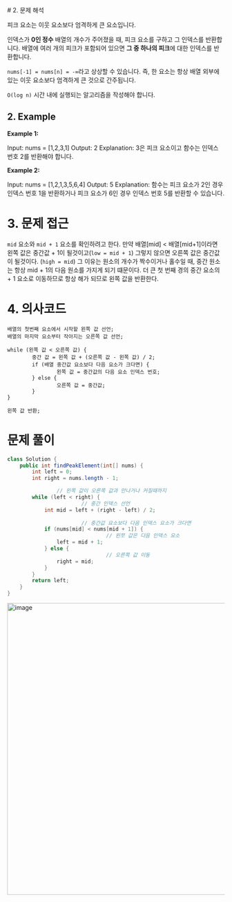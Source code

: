 
​# 2. 문제 해석

피크 요소는 이웃 요소보다 엄격하게 큰 요소입니다.

인덱스가 **0인 정수** 배열의 개수가 주어졌을 때, 피크 요소를 구하고 그 인덱스를 반환합니다. 배열에 여러 개의 피크가 포함되어 있으면 **그 중 하나의 피크**에 대한 인덱스를 반환합니다.

`nums[-1] = nums[n] = -∞`라고 상상할 수 있습니다. 즉, 한 요소는 항상 배열 외부에 있는 이웃 요소보다 엄격하게 큰 것으로 간주됩니다.

`O(log n)` 시간 내에 실행되는 알고리즘을 작성해야 합니다.

## 2. Example
**Example 1:**

Input: nums = [1,2,3,1]
Output: 2
Explanation: 3은 피크 요소이고 함수는 인덱스 번호 2를 반환해야 합니다.

**Example 2:**

Input: nums = [1,2,1,3,5,6,4]
Output: 5
Explanation: 함수는 피크 요소가 2인 경우 인덱스 번호 1을 반환하거나 피크 요소가 6인 경우 인덱스 번호 5를 반환할 수 있습니다.

# 3. 문제 접근
`mid` 요소와 `mid + 1` 요소를 확인하려고 한다.
만약 배열[mid] < 배열[mid+1]이라면 왼쪽 값은 중간값 + 1이 될것이고(`low = mid + 1`) 그렇지 않으면 오른쪽 값은 중간값이 될것이다. (`high = mid`)
그 이유는 원소의 개수가 짝수이거나 홀수일 때, 중간 원소는 항상 mid + 1의 다음 원소를 가지게 되기 떄문이다.
더 큰 첫 번째 경의 중간 요소의 + 1 요소로 이동하므로 항상 해가 되므로 왼쪽 값을 반환한다.

# 4. 의사코드
```
배열의 첫번째 요소에서 시작할 왼쪽 값 선언;
배열의 마지막 요소부터 작아지는 오른쪽 값 선언;

while (왼쪽 값 < 오른쪽 값) {
		중간 값 = 왼쪽 값 + (오른쪽 값 - 왼쪽 값) / 2;
		if (배열 중간값 요소보다 다음 요소가 크다면) {
				왼쪽 값 = 중간값의 다음 요소 인덱스 번호;
		} else {
				오른쪽 값 = 중간값;
		}
}

왼쪽 값 반환;
```

# 문제 풀이
```java
class Solution {
    public int findPeakElement(int[] nums) {
        int left = 0;
        int right = nums.length - 1;

				// 왼쪽 값이 오른쪽 값과 만나거나 커질때까지
        while (left < right) {
						// 중간 인덱스 선언
            int mid = left + (right - left) / 2;
						
						// 중간값 요소보다 다음 인덱스 요소가 크다면
            if (nums[mid] < nums[mid + 1]) {
								// 왼쪼 값은 다음 인덱스 요소
                left = mid + 1;
            } else {
								// 오른쪽 값 이동
                right = mid;
            }
        }
        return left;
    }
}
```
<img width="676" alt="image" src="https://github.com/ironReal/LeetHub/assets/46087207/adca9c5a-43bd-4909-94e6-bf27819113b7">

